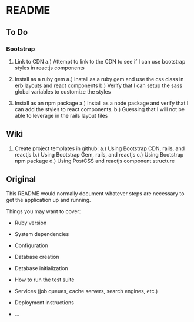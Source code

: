 # README

## To Do

### Bootstrap
1. Link to CDN
  a.) Attempt to link to the CDN to see if I can use bootstrap styles in reactjs components
  
2. Install as a ruby gem
  a.) Install as a ruby gem and use the css class in erb layouts and react components
  b.) Verify that I can setup the sass global variables to customize the styles
  
3. Install as an npm package
  a.) Install as a node package and verify that I can add the styles to react components.
  b.) Guessing that I will not be able to leverage in the rails layout files

## Wiki
1. Create project templates in github:
  a.) Using Bootstrap CDN, rails, and reactjs
  b.) Using Bootstrap Gem, rails, and reactjs
  c.) Using Bootstrap npm package
  d.) Using PostCSS and reactjs component structure
## Original
This README would normally document whatever steps are necessary to get the
application up and running.

Things you may want to cover:

* Ruby version

* System dependencies

* Configuration

* Database creation

* Database initialization

* How to run the test suite

* Services (job queues, cache servers, search engines, etc.)

* Deployment instructions

* ...
